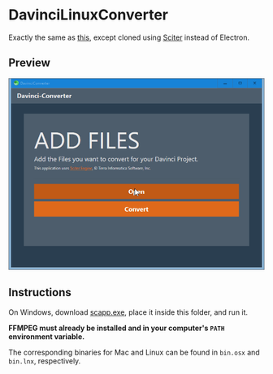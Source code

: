 # DavinciLinuxConverter

Exactly the same as [this](https://github.com/valplusplusle/DavinciLinuxConverter), except cloned using [Sciter](https://sciter.com/) instead of Electron.

## Preview

![animated screencapture](preview.gif)

## Instructions

On Windows, download [scapp.exe](https://github.com/c-smile/sciter-sdk/blob/master/bin.win/x32/scapp.exe), place it inside this folder, and run it.

**FFMPEG must already be installed and in your computer's `PATH` environment variable.**

The corresponding binaries for Mac and Linux can be found in `bin.osx` and `bin.lnx`, respectively.

